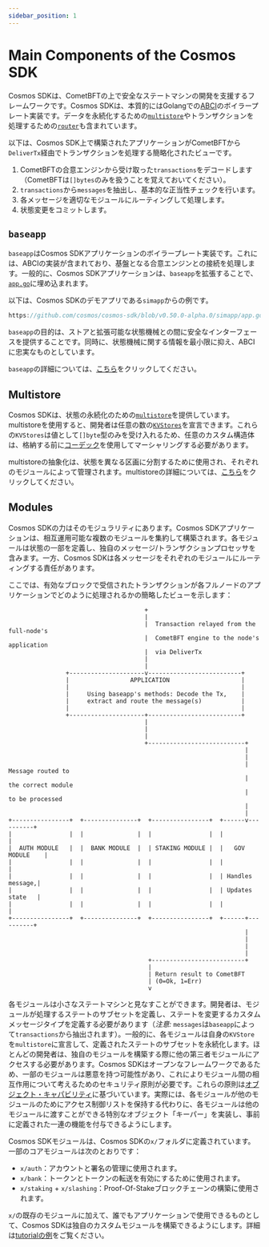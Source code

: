 ```yaml
---
sidebar_position: 1
---
```


# Main Components of the Cosmos SDK

Cosmos SDKは、CometBFTの上で安全なステートマシンの開発を支援するフレームワークです。Cosmos SDKは、本質的にはGolangでの[ABCI](./02-sdk-app-architecture.md#abci)のボイラープレート実装です。データを永続化するための[`multistore`](../core/04-store.md#multistore)やトランザクションを処理するための[`router`](../core/00-baseapp.md#routing)も含まれています。

以下は、Cosmos SDK上で構築されたアプリケーションがCometBFTから`DeliverTx`経由でトランザクションを処理する簡略化されたビューです。

1. CometBFTの合意エンジンから受け取った`transactions`をデコードします（CometBFTは`[]bytes`のみを扱うことを覚えておいてください）。
2. `transactions`から`messages`を抽出し、基本的な正当性チェックを行います。
3. 各メッセージを適切なモジュールにルーティングして処理します。
4. 状態変更をコミットします。


## `baseapp`

`baseapp`はCosmos SDKアプリケーションのボイラープレート実装です。これには、ABCIの実装が含まれており、基盤となる合意エンジンとの接続を処理します。一般的に、Cosmos SDKアプリケーションは、`baseapp`を拡張することで、[`app.go`](../basics/00-app-anatomy.md#core-application-file)に埋め込まれます。

以下は、Cosmos SDKのデモアプリである`simapp`からの例です。

```go reference
https://github.com/cosmos/cosmos-sdk/blob/v0.50.0-alpha.0/simapp/app.go#L170-L212
```

`baseapp`の目的は、ストアと拡張可能な状態機械との間に安全なインターフェースを提供することです。同時に、状態機械に関する情報を最小限に抑え、ABCIに忠実なものとしています。

`baseapp`の詳細については、[こちら](../core/00-baseapp.md)をクリックしてください。

## Multistore

Cosmos SDKは、状態の永続化のための[`multistore`](../core/04-store.md#multistore)を提供しています。multistoreを使用すると、開発者は任意の数の[`KVStores`](../core/04-store.md#base-layer-kvstores)を宣言できます。これらの`KVStores`は値として`[]byte`型のみを受け入れるため、任意のカスタム構造体は、格納する前に[コーデック](../core/05-encoding.md)を使用してマーシャリングする必要があります。

multistoreの抽象化は、状態を異なる区画に分割するために使用され、それぞれのモジュールによって管理されます。multistoreの詳細については、[こちら](../core/04-store.md#multistore)をクリックしてください。

## Modules

Cosmos SDKの力はそのモジュラリティにあります。Cosmos SDKアプリケーションは、相互運用可能な複数のモジュールを集約して構築されます。各モジュールは状態の一部を定義し、独自のメッセージ/トランザクションプロセッサを含みます。一方、Cosmos SDKは各メッセージをそれぞれのモジュールにルーティングする責任があります。

ここでは、有効なブロックで受信されたトランザクションが各フルノードのアプリケーションでどのように処理されるかの簡略したビューを示します：

```text
                                      +
                                      |
                                      |  Transaction relayed from the full-node's
                                      |  CometBFT engine to the node's application
                                      |  via DeliverTx
                                      |
                                      |
                +---------------------v--------------------------+
                |                 APPLICATION                    |
                |                                                |
                |     Using baseapp's methods: Decode the Tx,    |
                |     extract and route the message(s)           |
                |                                                |
                +---------------------+--------------------------+
                                      |
                                      |
                                      |
                                      +---------------------------+
                                                                  |
                                                                  |
                                                                  |  Message routed to
                                                                  |  the correct module
                                                                  |  to be processed
                                                                  |
                                                                  |
+----------------+  +---------------+  +----------------+  +------v----------+
|                |  |               |  |                |  |                 |
|  AUTH MODULE   |  |  BANK MODULE  |  | STAKING MODULE |  |   GOV MODULE    |
|                |  |               |  |                |  |                 |
|                |  |               |  |                |  | Handles message,|
|                |  |               |  |                |  | Updates state   |
|                |  |               |  |                |  |                 |
+----------------+  +---------------+  +----------------+  +------+----------+
                                                                  |
                                                                  |
                                                                  |
                                                                  |
                                       +--------------------------+
                                       |
                                       | Return result to CometBFT
                                       | (0=Ok, 1=Err)
                                       v
```

各モジュールは小さなステートマシンと見なすことができます。開発者は、モジュールが処理するステートのサブセットを定義し、ステートを変更するカスタムメッセージタイプを定義する必要があります（*注意:* `messages`は`baseapp`によって`transactions`から抽出されます）。一般的に、各モジュールは自身の`KVStore`を`multistore`に宣言して、定義されたステートのサブセットを永続化します。ほとんどの開発者は、独自のモジュールを構築する際に他の第三者モジュールにアクセスする必要があります。Cosmos SDKはオープンなフレームワークであるため、一部のモジュールは悪意を持つ可能性があり、これによりモジュール間の相互作用について考えるためのセキュリティ原則が必要です。これらの原則は[オブジェクト・キャパビリティ](../core/10-ocap.md)に基づいています。実際には、各モジュールが他のモジュールのためにアクセス制御リストを保持する代わりに、各モジュールは他のモジュールに渡すことができる特別なオブジェクト「キーパー」を実装し、事前に定義された一連の機能を付与できるようにします。

Cosmos SDKモジュールは、Cosmos SDKの`x/`フォルダに定義されています。一部のコアモジュールは次のとおりです：

* `x/auth`：アカウントと署名の管理に使用されます。
* `x/bank`：トークンとトークンの転送を有効にするために使用されます。
* `x/staking` + `x/slashing`：Proof-Of-Stakeブロックチェーンの構築に使用されます。

`x/`の既存のモジュールに加えて、誰でもアプリケーションで使用できるものとして、Cosmos SDKは独自のカスタムモジュールを構築できるようにします。詳細は[tutorialの例](https://tutorials.cosmos.network/)をご覧ください。

